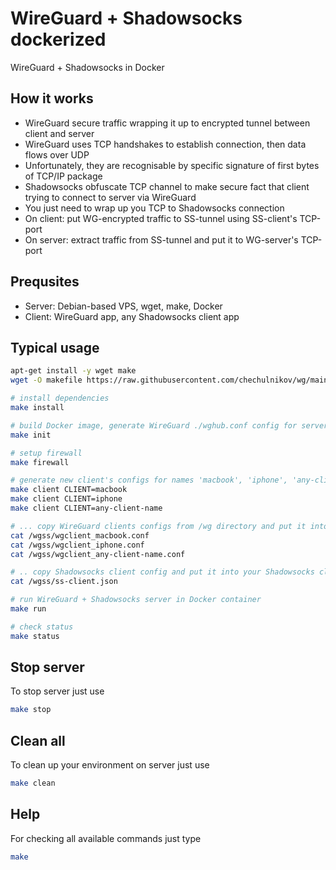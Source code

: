 # WireGuard + Shadowsocks dockerized
WireGuard + Shadowsocks in Docker

## How it works
* WireGuard secure traffic wrapping it up to encrypted tunnel between client and server
* WireGuard uses TCP handshakes to establish connection, then data flows over UDP
* Unfortunately, they are recognisable by specific signature of first bytes of TCP/IP package
* Shadowsocks obfuscate TCP channel to make secure fact that client trying to connect to  server via WireGuard
* You just need to wrap up you TCP to Shadowsocks connection
* On client: put WG-encrypted traffic to SS-tunnel using SS-client's TCP-port
* On server: extract traffic from SS-tunnel and put it to WG-server's TCP-port

## Prequsites
* Server: Debian-based VPS, wget, make, Docker
* Client: WireGuard app, any Shadowsocks client app

## Typical usage
``` bash
apt-get install -y wget make
wget -O makefile https://raw.githubusercontent.com/chechulnikov/wg/main/makefile

# install dependencies
make install

# build Docker image, generate WireGuard ./wghub.conf config for server
make init

# setup firewall
make firewall

# generate new client's configs for names 'macbook', 'iphone', 'any-client-name', etc
make client CLIENT=macbook
make client CLIENT=iphone
make client CLIENT=any-client-name

# ... copy WireGuard clients configs from /wg directory and put it into your WireGuard client app
cat /wgss/wgclient_macbook.conf
cat /wgss/wgclient_iphone.conf
cat /wgss/wgclient_any-client-name.conf

# .. copy Shadowsocks client config and put it into your Shadowsocks client app
cat /wgss/ss-client.json

# run WireGuard + Shadowsocks server in Docker container
make run

# check status
make status
```

## Stop server
To stop server just use
```bash
make stop
```

## Clean all
To clean up your environment on server just use
```bash
make clean
```

## Help
For checking all available commands just type
```bash
make
```
